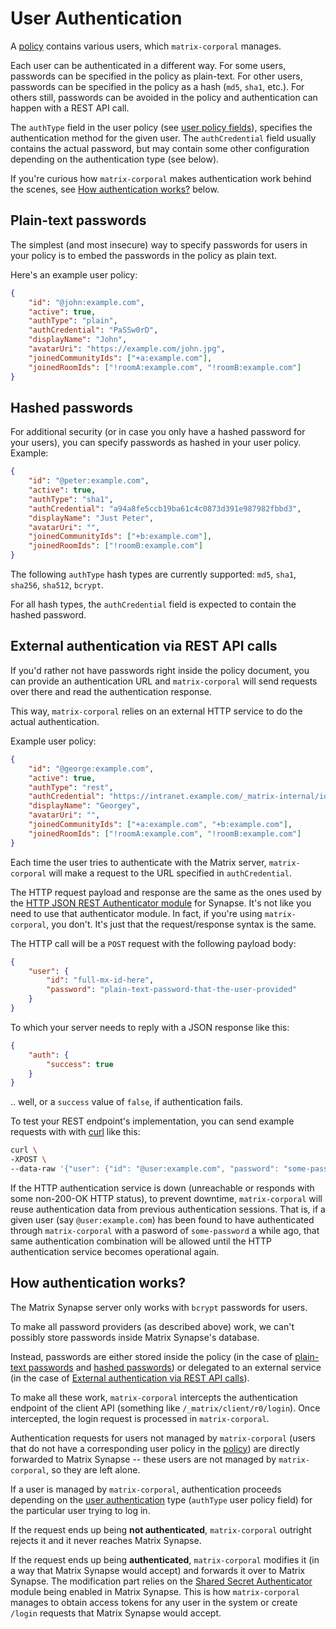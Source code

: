 # User Authentication

A [policy](policy.md) contains various users, which `matrix-corporal` manages.

Each user can be authenticated in a different way.
For some users, passwords can be specified in the policy as plain-text.
For other users, passwords can be specified in the policy as a hash (`md5`, `sha1`, etc.).
For others still, passwords can be avoided in the policy and authentication can happen with a REST API call.

The `authType` field in the user policy (see [user policy fields](policy.md#user-policy-fields)), specifies the authentication method for the given user. The `authCredential` field usually contains the actual password, but may contain some other configuration depending on the authentication type (see below).

If you're curious how `matrix-corporal` makes authentication work behind the scenes, see [How authentication works?](#how-authentication-works) below.


## Plain-text passwords

The simplest (and most insecure) way to specify passwords for users in your policy is to embed the passwords in the policy as plain text.

Here's an example user policy:

```json
{
	"id": "@john:example.com",
	"active": true,
	"authType": "plain",
	"authCredential": "PaSSw0rD",
	"displayName": "John",
	"avatarUri": "https://example.com/john.jpg",
	"joinedCommunityIds": ["+a:example.com"],
	"joinedRoomIds": ["!roomA:example.com", "!roomB:example.com"]
}
```


## Hashed passwords

For additional security (or in case you only have a hashed password for your users), you can specify passwords as hashed in your user policy. Example:

```json
{
	"id": "@peter:example.com",
	"active": true,
	"authType": "sha1",
	"authCredential": "a94a8fe5ccb19ba61c4c0873d391e987982fbbd3",
	"displayName": "Just Peter",
	"avatarUri": "",
	"joinedCommunityIds": ["+b:example.com"],
	"joinedRoomIds": ["!roomB:example.com"]
}
```

The following `authType` hash types are currently supported: `md5`, `sha1`, `sha256`, `sha512`, `bcrypt`.

For all hash types, the `authCredential` field is expected to contain the hashed password.


## External authentication via REST API calls

If you'd rather not have passwords right inside the policy document, you can provide an authentication URL and `matrix-corporal` will send requests over there and read the authentication response.

This way, `matrix-corporal` relies on an external HTTP service to do the actual authentication.

Example user policy:

```json
{
	"id": "@george:example.com",
	"active": true,
	"authType": "rest",
	"authCredential": "https://intranet.example.com/_matrix-internal/identity/v1/check_credentials",
	"displayName": "Georgey",
	"avatarUri": "",
	"joinedCommunityIds": ["+a:example.com", "+b:example.com"],
	"joinedRoomIds": ["!roomA:example.com", "!roomB:example.com"]
}
```

Each time the user tries to authenticate with the Matrix server, `matrix-corporal` will make a request to the URL specified in `authCredential`.

The HTTP request payload and response are the same as the ones used by the [HTTP JSON REST Authenticator module](https://github.com/kamax-io/matrix-synapse-rest-auth) for Synapse. It's not like you need to use that authenticator module. In fact, if you're using `matrix-corporal`, you don't. It's just that the request/response syntax is the same.

The HTTP call will be a `POST` request with the following payload body:

```json
{
	"user": {
		"id": "full-mx-id-here",
		"password": "plain-text-password-that-the-user-provided"
	}
}
```

To which your server needs to reply with a JSON response like this:

```json
{
	"auth": {
		"success": true
	}
}
```

.. well, or a `success` value of `false`, if authentication fails.

To test your REST endpoint's implementation, you can send example requests with with [curl](https://curl.haxx.se/) like this:

```bash
curl \
-XPOST \
--data-raw '{"user": {"id": "@user:example.com", "password": "some-password"}}' https://intranet.example.com/_matrix-internal/identity/v1/check_credentials
```

If the HTTP authentication service is down (unreachable or responds with some non-200-OK HTTP status), to prevent downtime, `matrix-corporal` will reuse authentication data from previous authentication sessions. That is, if a given user (say `@user:example.com`) has been found to have authenticated through `matrix-corporal` with a pasword of `some-password` a while ago, that same authentication combination will be allowed until the HTTP authentication service becomes operational again.


## How authentication works?

The Matrix Synapse server only works with `bcrypt` passwords for users.

To make all password providers (as described above) work, we can't possibly store passwords inside Matrix Synapse's database.

Instead, passwords are either stored inside the policy (in the case of [plain-text passwords](#plain-text-passwords) and [hashed passwords](#hashed-passwords)) or delegated to an external service (in the case of [External authentication via REST API calls](#external-authentication-via-rest-api-calls)).

To make all these work, `matrix-corporal` intercepts the authentication endpoint of the client API (something like `/_matrix/client/r0/login`). Once intercepted, the login request is processed in `matrix-corporal`.

Authentication requests for users not managed by `matrix-corporal` (users that do not have a corresponding user policy in the [policy](policy.md)) are directly forwarded to Matrix Synapse -- these users are not managed by `matrix-corporal`, so they are left alone.

If a user is managed by `matrix-corporal`, authentication proceeds depending on the [user authentication](user-authentication.md) type (`authType` user policy field) for the particular user trying to log in.

If the request ends up being **not authenticated**, `matrix-corporal` outright rejects it and it never reaches Matrix Synapse.

If the request ends up being **authenticated**, `matrix-corporal` modifies it (in a way that Matrix Synapse would accept) and forwards it over to Matrix Synapse. The modification part relies on the [Shared Secret Authenticator](https://github.com/devture/matrix-synapse-shared-secret-auth) module being enabled in Matrix Synapse. This is how `matrix-corporal` manages to obtain access tokens for any user in the system or create `/login` requests that Matrix Synapse would accept.
